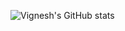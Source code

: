 ![Vignesh's GitHub stats](https://github-readme-stats.vercel.app/api?username=vigneshm243&show_icons=true&hide=stars,contribs&theme=cobalt)
